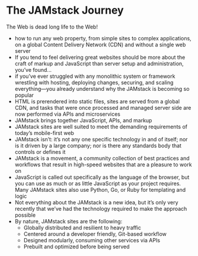 # The JAMstack Journey
The Web is dead long life to the Web!

* how to run any web property, from simple sites to complex applications, on a global Content Delivery Network (CDN) and without a single web server
* If you tend to feel delivering great websites should be more about the craft of markup and JavaScript than server setup and administration, you’ve found...
* if you’ve ever struggled with any monolithic system or framework wrestling with hosting, deploying changes, securing, and scaling everything—you already understand why the JAMstack is becoming so popular
* HTML is prerendered into static files, sites are served from a global CDN, and tasks that were once processed and managed server side are now performed via APIs and microservices
* JAMstack brings together JavaScript, APIs, and markup
* JAMstack sites are well suited to meet the demanding requirements of today’s mobile-first web
* JAMstack isn’t: it’s not any one specific technology in and of itself; nor is it driven by a large company;  nor is there any standards body that controls or defines it
* JAMstack is a movement, a community collection of best practices and workflows that result in high-speed websites that are a pleasure to work on
* JavaScript is called out specifically as the language of the browser, but you can use as much or as little JavaScript as your project requires. Many JAMstack sites also use Python, Go, or Ruby for templating and logic 
* Not everything about the JAMstack is a new idea, but it’s only very recently that we’ve had the technology required to make the approach possible
* By nature, JAMstack sites are the following:
  * Globally distributed and resilient to heavy traffic
  * Centered around a developer friendly, Git-based workflow
  * Designed modularly, consuming other services via APIs
  * Prebuilt and optimized before being served
